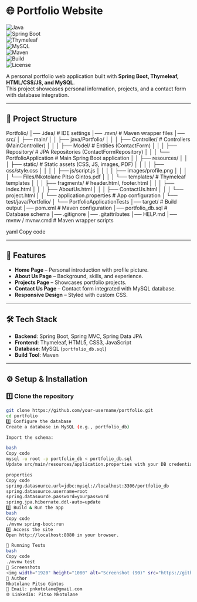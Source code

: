 # 🌐 Portfolio Website  

![Java](https://img.shields.io/badge/Java-17-blue?logo=java&logoColor=white)  
![Spring Boot](https://img.shields.io/badge/Spring_Boot-3.0-green?logo=springboot&logoColor=white)  
![Thymeleaf](https://img.shields.io/badge/Thymeleaf-3.1-brightgreen?logo=thymeleaf&logoColor=white)  
![MySQL](https://img.shields.io/badge/MySQL-8.0-orange?logo=mysql&logoColor=white)  
![Maven](https://img.shields.io/badge/Maven-3.9-red?logo=apachemaven&logoColor=white)  
![Build](https://img.shields.io/badge/build-passing-brightgreen)  
![License](https://img.shields.io/badge/license-MIT-blue)  

A personal portfolio web application built with **Spring Boot, Thymeleaf, HTML/CSS/JS, and MySQL**.  
This project showcases personal information, projects, and a contact form with database integration.  

---

## 📂 Project Structure  

Portfolio/
│── .idea/ # IDE settings
│── .mvn/ # Maven wrapper files
│── src/
│ ├── main/
│ │ ├── java/Portfolio/
│ │ │ ├── Controller/ # Controllers (MainController)
│ │ │ ├── Model/ # Entities (ContactForm)
│ │ │ ├── Repository/ # JPA Repositories (ContactFormRepository)
│ │ │ └── PortfolioApplication # Main Spring Boot application
│ │ ├── resources/
│ │ │ ├── static/ # Static assets (CSS, JS, images, PDF)
│ │ │ │ ├── css/style.css
│ │ │ │ ├── js/script.js
│ │ │ │ ├── images/profile.png
│ │ │ │ └── Files/Nkotolane Pitso Gintos.pdf
│ │ │ └── templates/ # Thymeleaf templates
│ │ │ ├── fragments/ # header.html, footer.html
│ │ │ ├── index.html
│ │ │ ├── AboutUs.html
│ │ │ ├── ContactUs.html
│ │ │ └── project.html
│ │ └── application.properties # App configuration
│ └── test/java/Portfolio/
│ └── PortfolioApplicationTests
│── target/ # Build output
│── pom.xml # Maven configuration
│── portfolio_db.sql # Database schema
│── .gitignore
│── .gitattributes
│── HELP.md
│── mvnw / mvnw.cmd # Maven wrapper scripts

yaml
Copy code

---

## 🚀 Features  

- **Home Page** – Personal introduction with profile picture.  
- **About Us Page** – Background, skills, and experience.  
- **Projects Page** – Showcases portfolio projects.  
- **Contact Us Page** – Contact form integrated with MySQL database.  
- **Responsive Design** – Styled with custom CSS.  

---

## 🛠️ Tech Stack  

- **Backend**: Spring Boot, Spring MVC, Spring Data JPA  
- **Frontend**: Thymeleaf, HTML5, CSS3, JavaScript  
- **Database**: MySQL (`portfolio_db.sql`)  
- **Build Tool**: Maven  

---

## ⚙️ Setup & Installation  

### 1️⃣ Clone the repository  

```bash
git clone https://github.com/your-username/portfolio.git
cd portfolio
2️⃣ Configure the database
Create a database in MySQL (e.g., portfolio_db)

Import the schema:

bash
Copy code
mysql -u root -p portfolio_db < portfolio_db.sql
Update src/main/resources/application.properties with your DB credentials:

properties
Copy code
spring.datasource.url=jdbc:mysql://localhost:3306/portfolio_db
spring.datasource.username=root
spring.datasource.password=yourpassword
spring.jpa.hibernate.ddl-auto=update
3️⃣ Build & Run the app
bash
Copy code
./mvnw spring-boot:run
4️⃣ Access the site
Open http://localhost:8080 in your browser.

🧪 Running Tests
bash
Copy code
./mvnw test
📸 Screenshots
<img width="1920" height="1080" alt="Screenshot (90)" src="https://github.com/user-attachments/assets/aed13425-ac0a-4160-84af-18b25f60bb75" /> <img width="1920" height="1080" alt="Screenshot (89)" src="https://github.com/user-attachments/assets/91d9769a-0397-48af-a524-c668af1f6f7d" /> <img width="1920" height="1080" alt="Screenshot (88)" src="https://github.com/user-attachments/assets/b845b5e6-6eed-4637-9ec3-086a7069cdec" /> <img width="1920" height="1080" alt="Screenshot (87)" src="https://github.com/user-attachments/assets/d45d4d59-c386-4447-932b-ebdbc58b177c" /> <img width="1920" height="1080" alt="Screenshot (86)" src="https://github.com/user-attachments/assets/6bbe693e-7f10-4932-92de-4235ae5b2a9f" />
👤 Author
Nkotolane Pitso Gintos
📧 Email: pnkotolane@gmail.com
🌐 LinkedIn: Pitso Nkotolane
